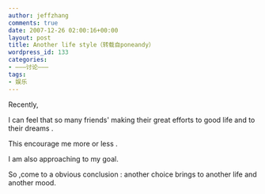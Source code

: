 ```yaml
---
author: jeffzhang
comments: true
date: 2007-12-26 02:00:16+00:00
layout: post
title: Another life style（转载自poneandy）
wordpress_id: 133
categories:
- ———讨论———
tags:
- 娱乐
---
```


Recently,

I can feel that so many friends' making their great efforts to good life and to their dreams .

This encourage me more or less .

I am also approaching to my goal.

So ,come to a obvious conclusion : another choice brings to another life and another mood.
